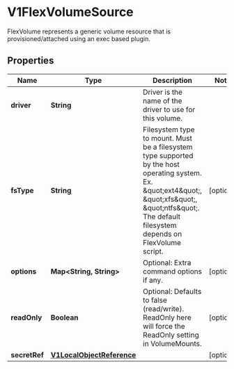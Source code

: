 

# V1FlexVolumeSource

FlexVolume represents a generic volume resource that is provisioned/attached using an exec based plugin.
## Properties

Name | Type | Description | Notes
------------ | ------------- | ------------- | -------------
**driver** | **String** | Driver is the name of the driver to use for this volume. | 
**fsType** | **String** | Filesystem type to mount. Must be a filesystem type supported by the host operating system. Ex. \&quot;ext4\&quot;, \&quot;xfs\&quot;, \&quot;ntfs\&quot;. The default filesystem depends on FlexVolume script. |  [optional]
**options** | **Map&lt;String, String&gt;** | Optional: Extra command options if any. |  [optional]
**readOnly** | **Boolean** | Optional: Defaults to false (read/write). ReadOnly here will force the ReadOnly setting in VolumeMounts. |  [optional]
**secretRef** | [**V1LocalObjectReference**](V1LocalObjectReference.md) |  |  [optional]



